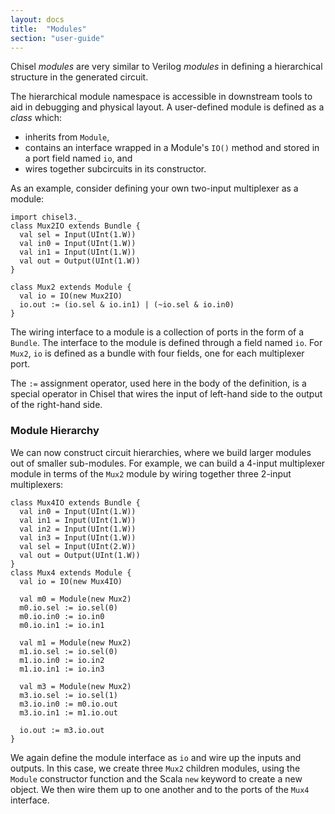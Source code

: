 ```yaml
---
layout: docs
title:  "Modules"
section: "user-guide"
---
```

Chisel *modules* are very similar to Verilog *modules* in
defining a hierarchical structure in the generated circuit.

The hierarchical module namespace is accessible in downstream tools
to aid in debugging and physical layout.  A user-defined module is
defined as a *class* which:

 - inherits from ```Module```,
 - contains an interface wrapped in a Module's ```IO()``` method and stored in a port field named ```io```, and
 - wires together subcircuits in its constructor.

As an example, consider defining your own two-input multiplexer as a
module:
```tut:silent
import chisel3._
class Mux2IO extends Bundle {
  val sel = Input(UInt(1.W))
  val in0 = Input(UInt(1.W))
  val in1 = Input(UInt(1.W))
  val out = Output(UInt(1.W))
}

class Mux2 extends Module {
  val io = IO(new Mux2IO)
  io.out := (io.sel & io.in1) | (~io.sel & io.in0)
}
```

The wiring interface to a module is a collection of ports in the
form of a ```Bundle```.  The interface to the module is defined
through a field named ```io```.  For ```Mux2```, ```io``` is
defined as a bundle with four fields, one for each multiplexer port.

The ```:=``` assignment operator, used here in the body of the
definition, is a special operator in Chisel that wires the input of
left-hand side to the output of the right-hand side.

### Module Hierarchy

We can now construct circuit hierarchies, where we build larger modules out
of smaller sub-modules.  For example, we can build a 4-input
multiplexer module in terms of the ```Mux2``` module by wiring
together three 2-input multiplexers:

```tut:silent
class Mux4IO extends Bundle {
  val in0 = Input(UInt(1.W))
  val in1 = Input(UInt(1.W))
  val in2 = Input(UInt(1.W))
  val in3 = Input(UInt(1.W))
  val sel = Input(UInt(2.W))
  val out = Output(UInt(1.W))
}
class Mux4 extends Module {
  val io = IO(new Mux4IO)

  val m0 = Module(new Mux2)
  m0.io.sel := io.sel(0)
  m0.io.in0 := io.in0
  m0.io.in1 := io.in1

  val m1 = Module(new Mux2)
  m1.io.sel := io.sel(0)
  m1.io.in0 := io.in2
  m1.io.in1 := io.in3

  val m3 = Module(new Mux2)
  m3.io.sel := io.sel(1)
  m3.io.in0 := m0.io.out
  m3.io.in1 := m1.io.out

  io.out := m3.io.out
}
```

We again define the module interface as ```io``` and wire up the
inputs and outputs.  In this case, we create three ```Mux2```
children modules, using the ```Module``` constructor function and
the Scala ```new``` keyword to create a
new object.  We then wire them up to one another and to the ports of
the ```Mux4``` interface.
